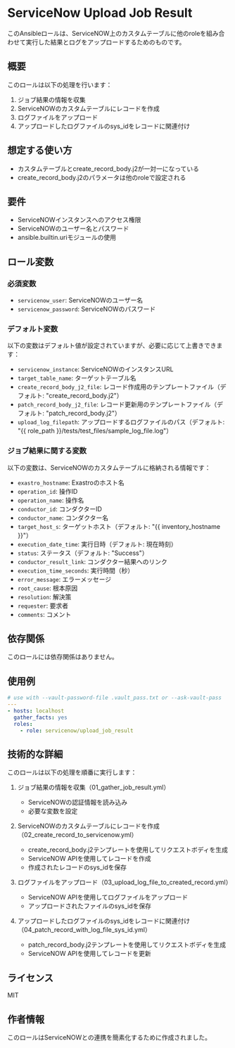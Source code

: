 # ServiceNow Upload Job Result

このAnsibleロールは、ServiceNOW上のカスタムテーブルに他のroleを組み合わせて実行した結果とログをアップロードするためのものです。

## 概要

このロールは以下の処理を行います：

1. ジョブ結果の情報を収集
2. ServiceNOWのカスタムテーブルにレコードを作成
3. ログファイルをアップロード
4. アップロードしたログファイルのsys_idをレコードに関連付け

## 想定する使い方

- カスタムテーブルとcreate_record_body.j2が一対一になっている
- create_record_body.j2のパラメータは他のroleで設定される

## 要件

- ServiceNOWインスタンスへのアクセス権限
- ServiceNOWのユーザー名とパスワード
- ansible.builtin.uriモジュールの使用

## ロール変数

### 必須変数

- `servicenow_user`: ServiceNOWのユーザー名
- `servicenow_password`: ServiceNOWのパスワード

### デフォルト変数

以下の変数はデフォルト値が設定されていますが、必要に応じて上書きできます：

- `servicenow_instance`: ServiceNOWのインスタンスURL
- `target_table_name`: ターゲットテーブル名
- `create_record_body_j2_file`: レコード作成用のテンプレートファイル（デフォルト: "create_record_body.j2"）
- `patch_record_body_j2_file`: レコード更新用のテンプレートファイル（デフォルト: "patch_record_body.j2"）
- `upload_log_filepath`: アップロードするログファイルのパス（デフォルト: "{{ role_path }}/tests/test_files/sample_log_file.log"）

### ジョブ結果に関する変数

以下の変数は、ServiceNOWのカスタムテーブルに格納される情報です：

- `exastro_hostname`: Exastroのホスト名
- `operation_id`: 操作ID
- `operation_name`: 操作名
- `conductor_id`: コンダクターID
- `conductor_name`: コンダクター名
- `target_host_s`: ターゲットホスト（デフォルト: "{{ inventory_hostname }}"）
- `execution_date_time`: 実行日時（デフォルト: 現在時刻）
- `status`: ステータス（デフォルト: "Success"）
- `conductor_result_link`: コンダクター結果へのリンク
- `execution_time_seconds`: 実行時間（秒）
- `error_message`: エラーメッセージ
- `root_cause`: 根本原因
- `resolution`: 解決策
- `requester`: 要求者
- `comments`: コメント

## 依存関係

このロールには依存関係はありません。

## 使用例

```yaml
# use with --vault-password-file .vault_pass.txt or --ask-vault-pass
---
- hosts: localhost
  gather_facts: yes
  roles:
    - role: servicenow/upload_job_result
```

## 技術的な詳細

このロールは以下の処理を順番に実行します：

1. ジョブ結果の情報を収集（01_gather_job_result.yml）
   - ServiceNOWの認証情報を読み込み
   - 必要な変数を設定

2. ServiceNOWのカスタムテーブルにレコードを作成（02_create_record_to_servicenow.yml）
   - create_record_body.j2テンプレートを使用してリクエストボディを生成
   - ServiceNOW APIを使用してレコードを作成
   - 作成されたレコードのsys_idを保存

3. ログファイルをアップロード（03_upload_log_file_to_created_record.yml）
   - ServiceNOW APIを使用してログファイルをアップロード
   - アップロードされたファイルのsys_idを保存

4. アップロードしたログファイルのsys_idをレコードに関連付け（04_patch_record_with_log_file_sys_id.yml）
   - patch_record_body.j2テンプレートを使用してリクエストボディを生成
   - ServiceNOW APIを使用してレコードを更新

## ライセンス

MIT

## 作者情報

このロールはServiceNOWとの連携を簡素化するために作成されました。
